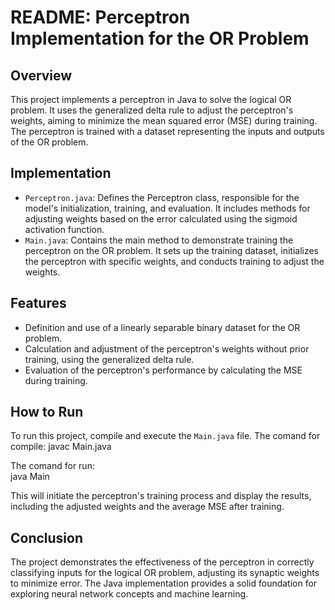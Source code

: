# README: Perceptron Implementation for the OR Problem

## Overview
This project implements a perceptron in Java to solve the logical OR problem. It uses the generalized delta rule to adjust the perceptron's weights, aiming to minimize the mean squared error (MSE) during training. The perceptron is trained with a dataset representing the inputs and outputs of the OR problem.

## Implementation
- `Perceptron.java`: Defines the Perceptron class, responsible for the model's initialization, training, and evaluation. It includes methods for adjusting weights based on the error calculated using the sigmoid activation function.
- `Main.java`: Contains the main method to demonstrate training the perceptron on the OR problem. It sets up the training dataset, initializes the perceptron with specific weights, and conducts training to adjust the weights.

## Features
- Definition and use of a linearly separable binary dataset for the OR problem.
- Calculation and adjustment of the perceptron's weights without prior training, using the generalized delta rule.
- Evaluation of the perceptron's performance by calculating the MSE during training.

## How to Run
To run this project, compile and execute the `Main.java` file.
The comand for compile:
    javac Main.java

The comand for run:  
    java Main

 This will initiate the perceptron's training process and display the results, including the adjusted weights and the average MSE after training.

## Conclusion
The project demonstrates the effectiveness of the perceptron in correctly classifying inputs for the logical OR problem, adjusting its synaptic weights to minimize error. The Java implementation provides a solid foundation for exploring neural network concepts and machine learning.
